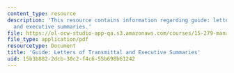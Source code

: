 ```yaml
---
content_type: resource
description: 'This resource contains information regarding guide: letters of transmittal
  and executive summaries.'
file: https://ol-ocw-studio-app-qa.s3.amazonaws.com/courses/15-279-management-communication-for-undergraduates-fall-2012/15b3b8822dcb30c2f4c655b698b61242_MIT15_279F12_lttrsExecSumm.pdf
file_type: application/pdf
resourcetype: Document
title: 'Guide: Letters of Transmittal and Executive Summaries'
uid: 15b3b882-2dcb-30c2-f4c6-55b698b61242
---
```

